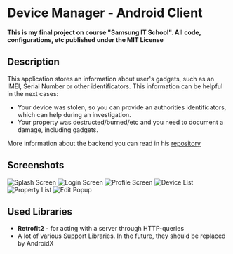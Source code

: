 # Device Manager - Android Client
**This is my final project on course "Samsung IT School". All code, configurations, etc published under the MIT License**
## Description
This application stores an information about user's gadgets, such as an IMEI, Serial Number or other identificators.
This information can be helpful in the next cases:
- Your device was stolen, so you can provide an authorities identificators, which can help during an investigation.
- Your property was destructed/burned/etc and you need to document a damage, including gadgets. 

More information about the backend you can read in his [repository](https://github.com/kinjalik/Device-Manager-Backend)

## Screenshots
![Splash Screen](/screenshots/splash_screen.png)
![Login Screen](/screenshots/login_screen.png)
![Profile Screen](/screenshots/profile_screen.png)
![Device List](/screenshots/device_list.png)
![Property List](/screenshots/property_list.png)
![Edit Popup](/screenshots/edit_popup.png)

## Used Libraries
- **Retrofit2** - for acting with a server through HTTP-queries
- A lot of various Support Libraries. In the future, they should be replaced by AndroidX
